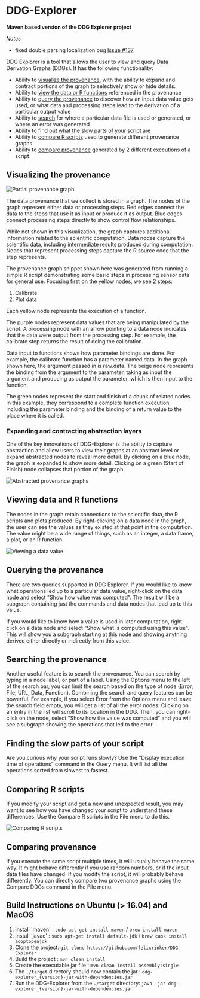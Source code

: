# DDG-Explorer

**Maven based version of the DDG Explorer project**

*Notes*
+ fixed double parsing localization bug [Issue #137](https://github.com/End-to-end-provenance/DDG-Explorer/issues/137)

DDG Explorer is a tool that allows the user to view and query Data Derivation Graphs (DDGs). It has the following functionality:
* Ability to [visualize the provenance](#visualize), with the ability to expand and contract portions of the graph to selectively show or hide details.
* Ability to [view the data or R functions](#viewdata) referenced in the provenance
* Ability to [query the provenance](#query) to discover how an input data value gets used, or what data and processing steps lead to the derivation of a particular output value
* Ability to [search](#search) for where a particular data file is used or generated, or where an error was generated
* Ability to [find out what the slow parts of your script are](#execution-time)
* Ability to [compare R scripts](#compare) used to generate different provenance graphs
* Ability to [compare provenance](#compare-prov) generated by 2 different executions of a script

<a name="visualize"></a>

## Visualizing the provenance

![Partial provenance graph](ddg-fragment-small.png "Partial provenance graph")

The data provenance that we collect is stored in a graph. The nodes of the graph represent either data or processing steps. Red edges connect the data to the steps that use it as input or produce it as output. Blue edges connect processing steps directly to show control flow relationships.

While not shown in this visualization, the graph captures additional information related to the scientific computation. Data nodes capture the scientific data, including intermediate results produced during computation. Nodes that represent processing steps capture the R source code that the step represents.

The provenance graph snippet shown here was generated from running a simple R script demonstrating some basic steps in processing sensor data for general use. Focusing first on the yellow nodes, we see 2 steps:

1. Calibrate
2. Plot data

Each yellow node represents the execution of a function.

The purple nodes represent data values that are being manipulated by the script. A processing node with an arrow pointing to a data node indicates that the data were output from the processing step. For example, the calibrate step returns the result of doing the calibration.

Data input to functions shows how parameter bindings are done. For example, the calibrate function has a parameter named data. In the graph shown here, the argument passed in is raw.data. The beige node represents the binding from the argument to the parameter, taking as input the argument and producing as output the parameter, which is then input to the function.

The green nodes represent the start and finish of a chunk of related nodes. In this example, they correspond to a complete function execution, including the parameter binding and the binding of a return value to the place where it is called.

### Expanding and contracting abstraction layers

One of the key innovations of DDG-Explorer is the ability to capture abstraction and allow users to view their graphs at an abstract level or expand abstracted nodes to reveal more detail. By clicking on a blue node, the graph is expanded to show more detail. Clicking on a green (Start of Finish) node collapses that portion of the graph.

![Abstracted provenance graphs](abstraction.png "Abstracted provenance graphs")

<a name="viewdata"></a>

## Viewing data and R functions

The nodes in the graph retain connections to the scientific data, the R scripts and plots produced. By right-clicking on a data node in the graph, the user can see the values as they existed at that point in the computation.  The value might be a wide range of things, such as an integer, a data frame, a plot, or an R function. 

![Viewing a data value](Plot.png "Viewing a data value")

<a name="query"></a>

## Querying the provenance

There are two queries supported in DDG Explorer.  If you would like to know what operations led up to a particular data value, right-click on the data node and select "Show how value was computed".  The result will be a subgraph containing just the commands and data nodes that lead up to this value.

If you would like to know how a value is used in later computation, right-click on a data node and select "Show what is computed using this value".  This will show you a subgraph starting at this node and showing anything derived either directly or indirectly from this value.

<a name="search"></a>

## Searching the provenance

Another useful feature is to search the provenance.  You can search by typing in a node label, or part of a label.  Using the Options menu to the left of the search bar, you can limit the search based on the type of node (Error, File, URL, Data, Function).  Combining the search and query features can be powerful.  For example, if you select Error from the Options menu and leave the search field empty, you will get a list of all the error nodes.  Clicking on an entry in the list will scroll to its location in the DDG.  Then, you can right-click on the node, select "Show how the value was computed" and you will see a subgraph showing the operations that led to the error.

<a name="execution-time"></a>

## Finding the slow parts of your script

Are you curious why your script runs slowly?  Use the "Display execution time of operations" command in the Query menu.  It will list all the operations sorted from slowest to fastest.

<a name="compare"></a>

## Comparing R scripts

If you modify your script and get a new and unexpected result, you may want to see how you have changed your script to understand these differences.  Use the Compare R scripts in the File menu to do this.

![Comparing R scripts](compare-scripts.png "Comparing R scripts")

<a name="compare-prov"></a>

## Comparing provenance

If you execute the same script multiple times, it will usually behave the same way.  It might behave differently if you use random numbers,
or if the input data files have changed.  If you modify the script, it will probably behave differently.  You can directly compare two
provenance graphs using the Compare DDGs command in the File menu.


## Build Instructions on Ubuntu (> 16.04) and MacOS

1. Install 'maven' : `sudo apt-get install maven` / `brew install maven` 
2. Install 'javac' : `sudo apt-get install default-jdk` / `brew cask install adoptopenjdk`
3. Clone the project: `git clone https://github.com/felixrinker/DDG-Explorer`
4. Build the project : `mvn clean install`
5. Create the executable jar file : `mvn clean install assembly:single`
6. The `./target` directory should now contain the jar : `ddg-explorer_{version}-jar-with-dependencies.jar`
7. Run the DDG-Explorer from the `./target` directory: `java -jar ddg-explorer_{version}-jar-with-dependencies.jar`
